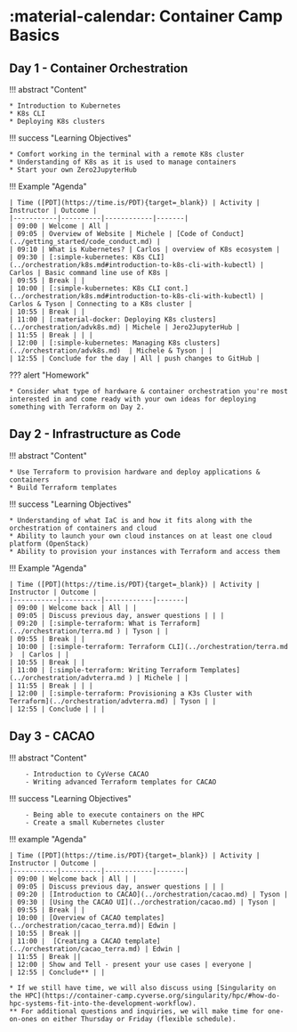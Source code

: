 # :material-calendar: Container Camp Basics

## Day 1 - Container Orchestration

!!! abstract "Content"

    * Introduction to Kubernetes
    * K8s CLI
    * Deploying K8s clusters

!!! success "Learning Objectives"

    * Comfort working in the terminal with a remote K8s cluster
    * Understanding of K8s as it is used to manage containers
    * Start your own Zero2JupyterHub

!!! Example "Agenda"

    | Time ([PDT](https://time.is/PDT){target=_blank}) | Activity | Instructor | Outcome | 
    |-----------|----------|------------|-------|
    | 09:00 | Welcome | All |
    | 09:05 | Overview of Website | Michele | [Code of Conduct](../getting_started/code_conduct.md) |
    | 09:10 | What is Kubernetes? | Carlos | overview of K8s ecosystem |
    | 09:30 | [:simple-kubernetes: K8s CLI](../orchestration/k8s.md#introduction-to-k8s-cli-with-kubectl) | Carlos | Basic command line use of K8s |
    | 09:55 | Break | |
    | 10:00 | [:simple-kubernetes: K8s CLI cont.](../orchestration/k8s.md#introduction-to-k8s-cli-with-kubectl) | Carlos & Tyson | Connecting to a K8s cluster | 
    | 10:55 | Break | |
    | 11:00 | [:material-docker: Deploying K8s clusters](../orchestration/advk8s.md) | Michele | Jero2JupyterHub | 
    | 11:55 | Break | | |
    | 12:00 | [:simple-kubernetes: Managing K8s clusters](../orchestration/advk8s.md)  | Michele & Tyson | | 
    | 12:55 | Conclude for the day | All | push changes to GitHub |

??? alert "Homework"

    * Consider what type of hardware & container orchestration you're most interested in and come ready with your own ideas for deploying something with Terraform on Day 2.

## Day 2 - Infrastructure as Code 

!!! abstract "Content"

    * Use Terraform to provision hardware and deploy applications & containers
    * Build Terraform templates

!!! success "Learning Objectives"

    * Understanding of what IaC is and how it fits along with the orchestration of containers and cloud
    * Ability to launch your own cloud instances on at least one cloud platform (OpenStack)
    * Ability to provision your instances with Terraform and access them

!!! Example "Agenda"

    | Time ([PDT](https://time.is/PDT){target=_blank}) | Activity | Instructor | Outcome | 
    |-----------|----------|------------|-------|
    | 09:00 | Welcome back | All | |
    | 09:05 | Discuss previous day, answer questions | | |
    | 09:20 | [:simple-terraform: What is Terraform](../orchestration/terra.md ) | Tyson | |
    | 09:55 | Break | |
    | 10:00 | [:simple-terraform: Terraform CLI](../orchestration/terra.md )  | Carlos | |
    | 10:55 | Break | |
    | 11:00 | [:simple-terraform: Writing Terraform Templates](../orchestration/advterra.md ) | Michele | | 
    | 11:55 | Break | | |
    | 12:00 | [:simple-terraform: Provisioning a K3s Cluster with Terraform](../orchestration/advterra.md) | Tyson | | 
    | 12:55 | Conclude | | |

## Day 3 - CACAO

!!! abstract "Content"

        - Introduction to CyVerse CACAO
        - Writing advanced Terraform templates for CACAO

!!! success "Learning Objectives"

        - Being able to execute containers on the HPC
        - Create a small Kubernetes cluster

!!! example "Agenda"

    | Time ([PDT](https://time.is/PDT){target=_blank}) | Activity | Instructor | Outcome | 
    |-----------|----------|------------|-------|
    | 09:00 | Welcome back | All | |
    | 09:05 | Discuss previous day, answer questions | | |
    | 09:20 | [Introduction to CACAO](../orchestration/cacao.md) | Tyson |
    | 09:30 | [Using the CACAO UI](../orchestration/cacao.md) | Tyson |
    | 09:55 | Break | |
    | 10:00 | [Overview of CACAO templates](../orchestration/cacao_terra.md)| Edwin |
    | 10:55 | Break ||
    | 11:00 |  [Creating a CACAO template](../orchestration/cacao_terra.md) | Edwin |
    | 11:55 | Break ||
    | 12:00 | Show and Tell - present your use cases | everyone |
    | 12:55 | Conclude** | |

    * If we still have time, we will also discuss using [Singularity on the HPC](https://container-camp.cyverse.org/singularity/hpc/#how-do-hpc-systems-fit-into-the-development-workflow).
    ** For additional questions and inquiries, we will make time for one-on-ones on either Thursday or Friday (flexible schedule).
